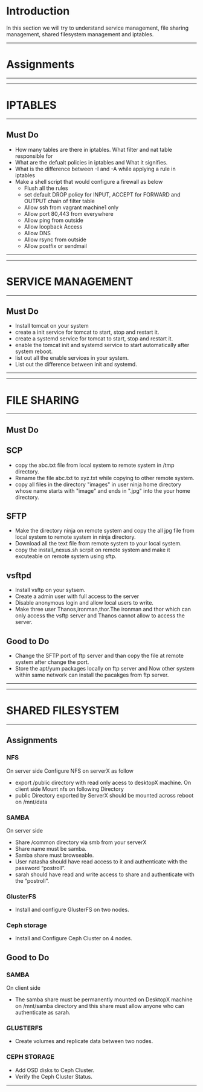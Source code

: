 # Introduction
In this section we will try to understand service management, file sharing management, shared filesystem management and iptables.

---
# Assignments
---
--- 
# IPTABLES 
---
## Must Do
- How many tables are there in iptables. What filter and nat table responsible for
- What are the defualt policies in iptables and What it signifies.
- What is the difference between -I and -A while applying a rule in iptables
- Make a shell script that would configure a firewall as below
    - Flush all the rules
    - set default DROP policy for INPUT, ACCEPT for FORWARD and OUTPUT chain of filter table
    - Allow ssh from vagrant machine1 only
    - Allow port 80,443 from everywhere
    - Allow ping from outside
    - Allow loopback Access
    - Allow DNS
    - Allow rsync from outside
    - Allow postfix or sendmail

---
--- 
# SERVICE MANAGEMENT  
---
## Must Do
- Install tomcat on your system
- create a init service for tomcat to start, stop and restart it.
- create a systemd service for tomcat to start, stop and restart it.
- enable the tomcat init and systemd service to start automatically after system reboot.
- list out all the enable services in your system.
- List out the difference between init and systemd.
---
---
# FILE SHARING  
---
## Must Do
## SCP
- copy the abc.txt file from local system to remote system in /tmp directory.  
- Rename the file abc.txt to xyz.txt while copying to other remote system.  
- copy all files in the directory "images" in user ninja home directory whose name starts with "image" and ends in ".jpg" into the your home directory.  
## SFTP
- Make the directory ninja on remote system and copy the all jpg file from local system to remote system in ninja directory.  
- Download all the text file from remote system to your local system.  
- copy the install_nexus.sh scrpit on remote system and make it excuteable on remote system using sftp.
## vsftpd
- Install vsftp on your sytsem.
- Create a admin user with full access to the server
- Disable anonymous login and allow local users to write.
- Make three user Thanos,ironman,thor.The ironman and thor which can only access the vsftp server and Thanos cannot allow to access the server.

## Good to Do
- Change the SFTP port of ftp server and than copy the file at remote system after change the port.
- Store the apt/yum packages locally on ftp server and Now other system within same network can install the pacakges from ftp server.
---

--- 
# SHARED FILESYSTEM
---
## Assignments
### NFS 
On server side
Configure NFS on serverX as follow
- export /public directory with read only acess to desktopX machine.
On client side
Mount nfs on following Directory
- public Directory exported by ServerX should be mounted across reboot on /mnt/data

### SAMBA
On server side
- Share /common directory via smb from your serverX
- Share name must be samba.
- Samba share must browseable.
- User natasha should have read access to it and authenticate with the password “postroll”.
- sarah should have read and write access to share and authenticate with the “postroll”.

### GlusterFS 
- Install and configure GlusterFS on two nodes.

### Ceph storage 
- Install and Configure Ceph Cluster on 4 nodes.


## Good to Do
### SAMBA
On client side 
- The samba share must be permanently mounted on DesktopX machine on /mnt/samba directory and this share must allow anyone who can authenticate as sarah.

### GLUSTERFS
- Create volumes and replicate data between two nodes.

### CEPH STORAGE
- Add OSD disks to Ceph Cluster.
- Verify the Ceph Cluster Status.
---